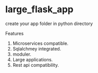 # large_flask_app

create your app folder in python directory

Features

1) Microservices compatible.
2) Sqlalchmey integrated.
3) moduler.
4) Large applications.
5) Rest api compatibility.
